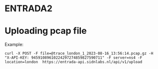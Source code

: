# ENTRADA2




# Uploading pcap file

Example:  
```
curl -X POST -F file=@trace_london_1_2023-08-16_13:56:14.pcap.gz -H "X-API-KEY: 94591089610224297274859827590711" -F server=ns4 -F location=london  https://entrada-api.sidnlabs.nl/api/v1/upload
```

